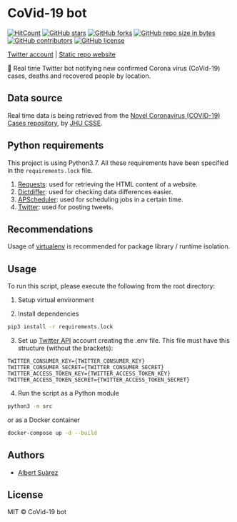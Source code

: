 # CoVid-19 bot

[![HitCount](http://hits.dwyl.io/AlbertSuarez/covid19-bot.svg)](http://hits.dwyl.io/AlbertSuarez/covid19-bot)
[![GitHub stars](https://img.shields.io/github/stars/AlbertSuarez/covid19-bot.svg)](https://GitHub.com/AlbertSuarez/covid19-bot/stargazers/)
[![GitHub forks](https://img.shields.io/github/forks/AlbertSuarez/covid19-bot.svg)](https://GitHub.com/AlbertSuarez/covid19-bot/network/)
[![GitHub repo size in bytes](https://img.shields.io/github/repo-size/AlbertSuarez/covid19-bot.svg)](https://github.com/AlbertSuarez/covid19-bot)
[![GitHub contributors](https://img.shields.io/github/contributors/AlbertSuarez/covid19-bot.svg)](https://GitHub.com/AlbertSuarez/covid19-bot/graphs/contributors/)
[![GitHub license](https://img.shields.io/github/license/AlbertSuarez/covid19-bot.svg)](https://github.com/AlbertSuarez/covid19-bot/blob/master/LICENSE)

[Twitter account](https://twitter.com/coronavid19_bot) | [Static repo website](https://asuarez.dev/covid19-bot/)

🤖 Real time Twitter bot notifying new confirmed Corona virus (CoVid-19) cases, deaths and recovered people by location.

## Data source

Real time data is being retrieved from the [Novel Coronavirus (COVID-19) Cases repository](https://github.com/CSSEGISandData/COVID-19), by [JHU CSSE](https://systems.jhu.edu/research/public-health/ncov/).

## Python requirements

This project is using Python3.7. All these requirements have been specified in the `requirements.lock` file.

1. [Requests](https://2.python-requests.org/en/master/): used for retrieving the HTML content of a website.
2. [Dictdiffer](https://dictdiffer.readthedocs.io/en/latest/): used for checking data differences easier.
3. [APScheduler](https://apscheduler.readthedocs.io/en/stable/): used for scheduling jobs in a certain time.
4. [Twitter](https://python-twitter.readthedocs.io/en/latest/): used for posting tweets.

## Recommendations

Usage of [virtualenv](https://realpython.com/blog/python/python-virtual-environments-a-primer/) is recommended for package library / runtime isolation.

## Usage

To run this script, please execute the following from the root directory:

1. Setup virtual environment

2. Install dependencies

  ```bash
  pip3 install -r requirements.lock
  ```

3. Set up [Twitter API](https://developer.twitter.com/) account creating the .env file. This file must have this structure (without the brackets):

  ```
  TWITTER_CONSUMER_KEY={TWITTER_CONSUMER_KEY}
  TWITTER_CONSUMER_SECRET={TWITTER_CONSUMER_SECRET}
  TWITTER_ACCESS_TOKEN_KEY={TWITTER_ACCESS_TOKEN_KEY}
  TWITTER_ACCESS_TOKEN_SECRET={TWITTER_ACCESS_TOKEN_SECRET}
  ```

4. Run the script as a Python module

  ```bash
  python3 -m src
  ```

  or as a Docker container

  ```bash
  docker-compose up -d --build
  ```

## Authors

- [Albert Suàrez](https://github.com/AlbertSuarez)

## License

MIT © CoVid-19 bot
